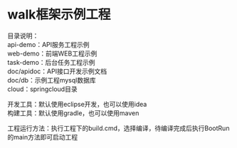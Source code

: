 # walk框架示例工程  
目录说明：  
api-demo：API服务工程示例  
web-demo：前端WEB工程示例  
task-demo：后台任务工程示例  
doc/apidoc：API接口开发示例文档  
doc/db：示例工程mysql数据库  
cloud：springcloud目录  

开发工具：默认使用eclipse开发，也可以使用idea  
构建工具：默认使用gradle，也可以使用maven  

工程运行方法：执行工程下的build.cmd，选择编译，待编译完成后执行BootRun的main方法即可启动工程
